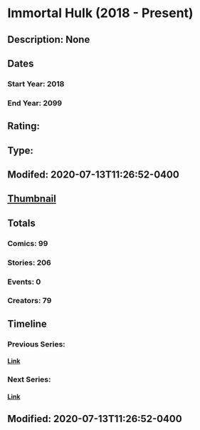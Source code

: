 # Immortal Hulk (2018 - Present)
## Description: None
## Dates
### Start Year: 2018
### End Year: 2099
## Rating: 
## Type: 
## Modifed: 2020-07-13T11:26:52-0400
## [Thumbnail](http://i.annihil.us/u/prod/marvel/i/mg/e/c0/5b0f1dece9b01.jpg)
## Totals
### Comics: 99
### Stories: 206
### Events: 0
### Creators: 79
## Timeline
### Previous Series: 
#### [Link]()
### Next Series: 
#### [Link]()
## Modified: 2020-07-13T11:26:52-0400